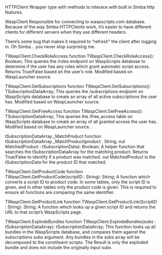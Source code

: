 HTTPClient
Wrapper type with methods to interace with built in Simba http features.

WaspClient
Responsible for connecting to waspscripts.com database. Because of the way Simba HTTPClients work, it’s easier to have different clients for different servers when they use different headers.

There’s some bug that makes it required to “refresh” the client after logging in. Oh Simba… you never stop surprising me.

TWaspClient.CheckRoleAccess
function TWaspClient.CheckRoleAccess(): Boolean;
This queries the /roles endpoint on WaspScripts database to determine if the user has any roles which grant automatic script access. Returns True/False based on the user’s role. Modified based on WaspLauncher source.

TWaspClient.GetSubscriptions
function TWaspClient.GetSubscriptions(): TSubscriptionDataArray;
This queries the /subscriptions endpoint on WaspScripts database to create an array of all active subscriptions the user has. Modified based on WaspLauncher source.

TWaspClient.GetFreeAccess
function TWaspClient.GetFreeAccess(): TSubscriptionDataArray;
This queries the /free_access table on WaspScripts database to create an array of all granted access the user has. Modified based on WaspLauncher source.

tSubscriptionDataArray._MatchProduct
function tSubscriptionDataArray._MatchProduct(product : String; out MatchedProduct : tSubscriptionData): Boolean;
A helper function that searches the tSubscriptionDataArray for the matching product. Returns True/False to identify if a product was matched. out MatchedProduct is the tSubscriptionData for the product ID that matched.

TWaspClient.GetProductCode
function TWaspClient.GetProductCode(scriptID : String): String;
A function which converts a script ID to product code. In some tables, only the script ID is given, and in other tables only the product code is given. This is required to ensure all functions are comparing the same identifier.

TWaspClient.GetProductLink
function TWaspClient.GetProductLink(ScriptID : String): String;
A function which looks up a given script ID and returns the URL to that script’s WaspScripts page.

TWaspClient.ExplodeBundles
function TWaspClient.ExplodeBundles(subs : tSubscriptionDataArray): tSubscriptionDataArray;
This function looks up all bundles in the WaspScripts database, and compares them against the subscriptions subs argument. Any bundles in the subs array will be decomposed to the constituent scripts. The Result is only the exploded bundle and does not include the originally input subs